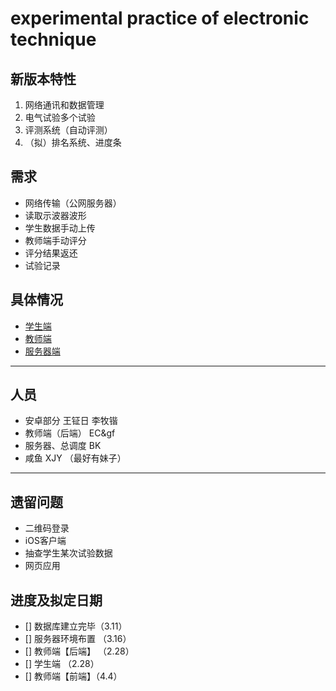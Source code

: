 # experimental practice of electronic technique
## 新版本特性
1. 网络通讯和数据管理
2. 电气试验多个试验
3. 评测系统（自动评测）
4. （拟）排名系统、进度条

## 需求
- 网络传输（公网服务器）
- 读取示波器波形
- 学生数据手动上传
- 教师端手动评分
- 评分结果返还
- 试验记录

## 具体情况
- [学生端](https://github.com/xinjiyuan97/EPET/blob/master/Client/Student/Android/StudentClient.md)
- [教师端](https://github.com/xinjiyuan97/EPET/blob/master/Client/Teacher/TeacherClient.md)
- [服务器端](https://github.com/xinjiyuan97/EPET/blob/master/Server/Server.md)

---
## 人员
- 安卓部分 王钲日 李牧锴
- 教师端（后端） EC&gf
- 服务器、总调度 BK
- 咸鱼 XJY
（最好有妹子）

---

## 遗留问题
- 二维码登录
- iOS客户端
- 抽查学生某次试验数据
- 网页应用

## 进度及拟定日期
- [] 数据库建立完毕（3.11）
- [] 服务器环境布置 （3.16）
- [] 教师端【后端】 （2.28）
- [] 学生端 （2.28）
- [] 教师端【前端】（4.4）
